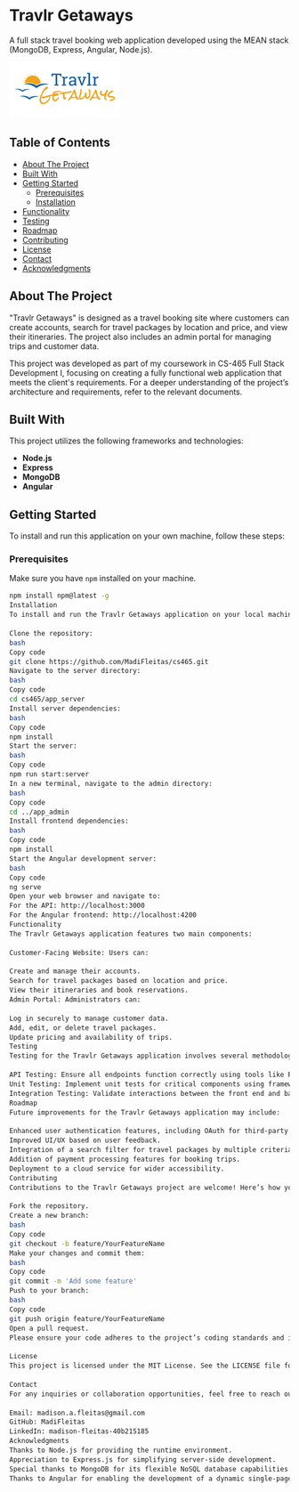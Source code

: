 # Travlr Getaways

A full stack travel booking web application developed using the MEAN stack (MongoDB, Express, Angular, Node.js).

![Travlr Getaways Logo](https://raw.githubusercontent.com/MadiFleitas/cs465/main/public/images/logo.png)

## Table of Contents
- [About The Project](#about-the-project)
- [Built With](#built-with)
- [Getting Started](#getting-started)
  - [Prerequisites](#prerequisites)
  - [Installation](#installation)
- [Functionality](#functionality)
- [Testing](#testing)
- [Roadmap](#roadmap)
- [Contributing](#contributing)
- [License](#license)
- [Contact](#contact)
- [Acknowledgments](#acknowledgments)

## About The Project
"Travlr Getaways" is designed as a travel booking site where customers can create accounts, search for travel packages by location and price, and view their itineraries. The project also includes an admin portal for managing trips and customer data.

This project was developed as part of my coursework in CS-465 Full Stack Development I, focusing on creating a fully functional web application that meets the client's requirements. For a deeper understanding of the project’s architecture and requirements, refer to the relevant documents.

## Built With
This project utilizes the following frameworks and technologies:
- **Node.js**
- **Express**
- **MongoDB**
- **Angular**

## Getting Started
To install and run this application on your own machine, follow these steps:

### Prerequisites
Make sure you have `npm` installed on your machine.
```bash
npm install npm@latest -g
Installation
To install and run the Travlr Getaways application on your local machine, follow these steps:

Clone the repository:
bash
Copy code
git clone https://github.com/MadiFleitas/cs465.git
Navigate to the server directory:
bash
Copy code
cd cs465/app_server
Install server dependencies:
bash
Copy code
npm install
Start the server:
bash
Copy code
npm run start:server
In a new terminal, navigate to the admin directory:
bash
Copy code
cd ../app_admin
Install frontend dependencies:
bash
Copy code
npm install
Start the Angular development server:
bash
Copy code
ng serve
Open your web browser and navigate to:
For the API: http://localhost:3000
For the Angular frontend: http://localhost:4200
Functionality
The Travlr Getaways application features two main components:

Customer-Facing Website: Users can:

Create and manage their accounts.
Search for travel packages based on location and price.
View their itineraries and book reservations.
Admin Portal: Administrators can:

Log in securely to manage customer data.
Add, edit, or delete travel packages.
Update pricing and availability of trips.
Testing
Testing for the Travlr Getaways application involves several methodologies:

API Testing: Ensure all endpoints function correctly using tools like Postman to verify GET, POST, PUT, and DELETE requests.
Unit Testing: Implement unit tests for critical components using frameworks such as Jasmine and Karma for Angular.
Integration Testing: Validate interactions between the front end and back end to ensure seamless data flow and functionality.
Roadmap
Future improvements for the Travlr Getaways application may include:

Enhanced user authentication features, including OAuth for third-party logins.
Improved UI/UX based on user feedback.
Integration of a search filter for travel packages by multiple criteria.
Addition of payment processing features for booking trips.
Deployment to a cloud service for wider accessibility.
Contributing
Contributions to the Travlr Getaways project are welcome! Here’s how you can help:

Fork the repository.
Create a new branch:
bash
Copy code
git checkout -b feature/YourFeatureName
Make your changes and commit them:
bash
Copy code
git commit -m 'Add some feature'
Push to your branch:
bash
Copy code
git push origin feature/YourFeatureName
Open a pull request.
Please ensure your code adheres to the project’s coding standards and includes appropriate comments.

License
This project is licensed under the MIT License. See the LICENSE file for more details.

Contact
For any inquiries or collaboration opportunities, feel free to reach out to me:

Email: madison.a.fleitas@gmail.com
GitHub: MadiFleitas
LinkedIn: madison-fleitas-40b215185
Acknowledgments
Thanks to Node.js for providing the runtime environment.
Appreciation to Express.js for simplifying server-side development.
Special thanks to MongoDB for its flexible NoSQL database capabilities.
Thanks to Angular for enabling the development of a dynamic single-page application.
